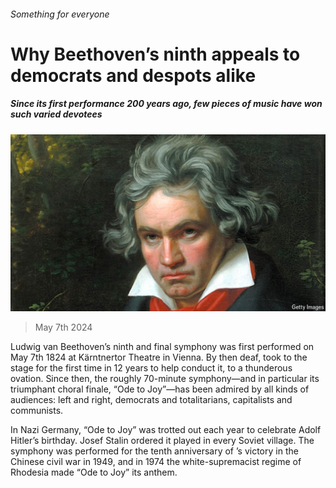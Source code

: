 ###### Something for everyone

# Why Beethoven’s ninth appeals to democrats and despots alike 

##### Since its first performance 200 years ago, few pieces of music have won such varied devotees 

![image](images/20240511_CUP501.jpg) 

> May 7th 2024 

Ludwig van Beethoven’s ninth and final symphony was first performed on May 7th 1824 at Kärntnertor Theatre in Vienna. By then deaf,  took to the stage for the first time in 12 years to help conduct it, to a thunderous ovation. Since then, the roughly 70-minute symphony—and in particular its triumphant choral finale, “Ode to Joy”—has been admired by all kinds of audiences: left and right, democrats and totalitarians, capitalists and communists. 

In Nazi Germany, “Ode to Joy” was trotted out each year to celebrate Adolf Hitler’s birthday. Josef Stalin ordered it played in every Soviet village. The symphony was performed for the tenth anniversary of ’s victory in the Chinese civil war in 1949, and in 1974 the white-supremacist regime of Rhodesia made “Ode to Joy” its anthem.

